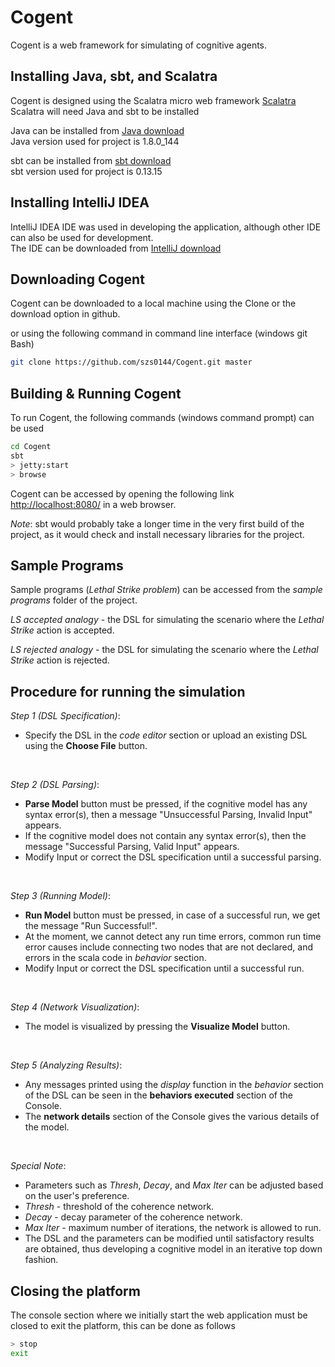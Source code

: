 # Cogent #

Cogent is a web framework for simulating of cognitive agents.

## Installing Java, sbt, and Scalatra ##
Cogent is designed using the Scalatra micro web framework [Scalatra](http://scalatra.org/) <br/>
Scalatra will need Java and sbt to be installed <br/>

Java can be installed from [Java download](http://www.oracle.com/technetwork/java/javase/downloads/jdk8-downloads-2133151.html) <br/>
Java version used for project is 1.8.0_144 <br/>

sbt can be installed from [sbt download](https://www.scala-sbt.org/download.html) <br/>
sbt version used for project is 0.13.15 <br/>

## Installing IntelliJ IDEA ##
IntelliJ IDEA IDE was used in developing the application, although other IDE can also be used for development.<br/>
The IDE can be downloaded from [IntelliJ download](https://www.jetbrains.com/idea/download/)

## Downloading Cogent ##
Cogent can be downloaded to a local machine using the Clone or the download option in github. <br/>

or using the following command in command line interface (windows git Bash)<br/>

```sh
git clone https://github.com/szs0144/Cogent.git master
```

## Building & Running Cogent ##
To run Cogent, the following commands (windows command prompt) can be used

```sh
cd Cogent
sbt
> jetty:start
> browse
```
Cogent can be accessed by opening the following link [http://localhost:8080/](http://localhost:8080/) in a web browser. <br/>

*Note*: sbt would probably take a longer time in the very first build of the project, as it would check and install necessary libraries for the project.

## Sample Programs ##
Sample programs (*Lethal Strike problem*) can be accessed from the *sample programs* folder of the project.<br/>

*LS accepted analogy* - the DSL for simulating the scenario where the *Lethal Strike* action is accepted. <br/>

*LS rejected analogy* - the DSL for simulating the scenario where the *Lethal Strike* action is rejected. <br/>

## Procedure for running the simulation ##
*Step 1 (DSL Specification)*: 
* Specify the DSL in the *code editor* section or upload an existing DSL using the **Choose File** button. <br/>

<br/>

*Step 2 (DSL Parsing)*:
* **Parse Model** button must be pressed, if the cognitive model has any syntax error(s), then a message "Unsuccessful Parsing, Invalid Input" appears.<br/>
* If the cognitive model does not contain any syntax error(s), then the message "Successful Parsing, Valid Input" appears.<br/>
* Modify Input or correct the DSL specification until a successful parsing.<br/>

<br/>

*Step 3 (Running Model)*: 
* **Run Model** button must be pressed, in case of a successful run, we get the message "Run Successful!".<br/>
* At the moment, we cannot detect any run time errors, common run time error causes include connecting two nodes that are not declared, and errors in the scala code in *behavior* section.<br/>
* Modify Input or correct the DSL specification until a successful run.<br/>

<br/>

*Step 4 (Network Visualization)*:
* The model is visualized by pressing the **Visualize Model** button.<br/>

<br/>

*Step 5 (Analyzing Results)*:
* Any messages printed using the *display* function in the *behavior* section of the DSL can be seen in the **behaviors executed** section of the Console.<br/>
* The **network details** section of the Console gives the various details of the model.<br/>

<br/>

*Special Note*:
* Parameters such as *Thresh*, *Decay*, and *Max Iter* can be adjusted based on the user's preference.<br/>
* *Thresh* - threshold of the coherence network.<br/>
* *Decay*  - decay parameter of the coherence network.<br/>
* *Max Iter* - maximum number of iterations, the network is allowed to run.<br/>
* The DSL and the parameters can be modified until satisfactory results are obtained, thus developing a cognitive model in an iterative top down fashion.<br/>

## Closing the platform ##
The console section where we initially start the web application must be closed to exit the platform, this can be done as follows<br/>

```sh
> stop
exit
```